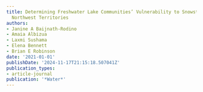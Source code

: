 ```yaml
---
title: Determining Freshwater Lake Communities’ Vulnerability to Snowstorms in the
  Northwest Territories
authors:
- Janine A Baijnath-Rodino
- Amaia Albizua
- Laxmi Sushama
- Elena Bennett
- Brian E Robinson
date: '2021-01-01'
publishDate: '2024-11-17T21:15:18.507041Z'
publication_types:
- article-journal
publication: '*Water*'
---
```

